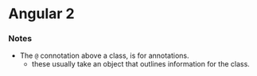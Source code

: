 # Angular 2

### Notes

* The `@` connotation above a class, is for annotations.
  * these usually take an object that outlines information for the class.